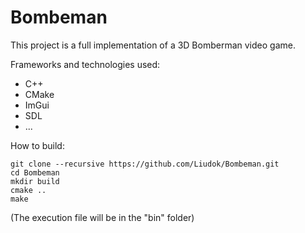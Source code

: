 # Bombeman

This project is a full implementation of a 3D Bomberman video game.

Frameworks and technologies used:
- C++
- CMake
- ImGui
- SDL
- ...


How to build:
```
git clone --recursive https://github.com/Liudok/Bombeman.git
cd Bombeman
mkdir build
cmake ..
make
```
(The execution file will be in the "bin" folder)
